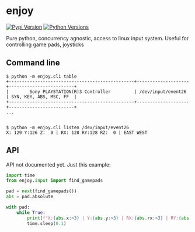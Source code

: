 # enjoy

[![Pypi Version](https://img.shields.io/pypi/v/enjoy.svg)](https://pypi.python.org/pypi/enjoy)
[![Python Versions](https://img.shields.io/pypi/pyversions/enjoy.svg)](https://pypi.python.org/pypi/enjoy)

Pure python, concurrency agnostic, access to linux input system. Useful for controlling game pads, joysticks

## Command line

```
$ python -m enjoy.cli table
+------------------------------------------------+--------------------+-------------------------+
|        Sony PLAYSTATION(R)3 Controller         | /dev/input/event26 | SYN, KEY, ABS, MSC, FF  |
+------------------------------------------------+--------------------+-------------------------+
...


$ python -m enjoy.cli listen /dev/input/event26
X: 129 Y:126 Z:  0 | RX: 128 RY:128 RZ:  0 | EAST WEST
```

## API

API not documented yet. Just this example:

```python
import time
from enjoy.input import find_gamepads

pad = next(find_gamepads())
abs = pad.absolute

with pad:
	while True:
		print(f"X:{abs.x:>3} | Y:{abs.y:>3} | RX:{abs.rx:>3} | RY:{abs.ry:>3}", end="\r", flush=True)
		time.sleep(0.1)
```
